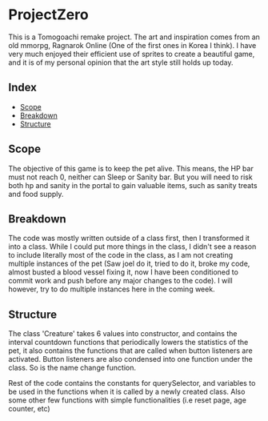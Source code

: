 # ProjectZero

This is a Tomogoachi remake project.
The art and inspiration comes from an old mmorpg, Ragnarok Online (One of the first ones in Korea I think). I have very much enjoyed their efficient use of sprites to create a beautiful game, and it is of my personal opinion that the art style still holds up today.

## Index
 - [Scope](#Scope)
 - [Breakdown](#Breakdown)
 - [Structure](#Structure)



 ## Scope

 The objective of this game is to keep the pet alive. This means, the HP bar must not reach 0, neither can Sleep or Sanity bar. But you will need to risk both hp and sanity in the portal to gain valuable items, such as sanity treats and food supply.

 ## Breakdown

 The code was mostly written outside of a class first, then I transformed it into a class. While I could put more things in the class, I didn't see a reason to include literally most of the code in the class, as I am not creating multiple instances of the pet (Saw joel do it, tried to do it, broke my code, almost busted a blood vessel fixing it, now I have been conditioned to commit work and push before any major changes to the code). I will however, try to do multiple instances here in the coming week.

## Structure

The class 'Creature' takes 6 values into constructor, and contains the interval countdown functions that periodically lowers the statistics of the pet, it also contains the functions that are called when button listeners are activated. Button listeners are also condensed into one function under the class. So is the name change function.

Rest of the code contains the constants for querySelector, and variables to be used in the functions when it is called by a newly created class. Also some other few functions with simple functionalities (i.e reset page, age counter, etc)